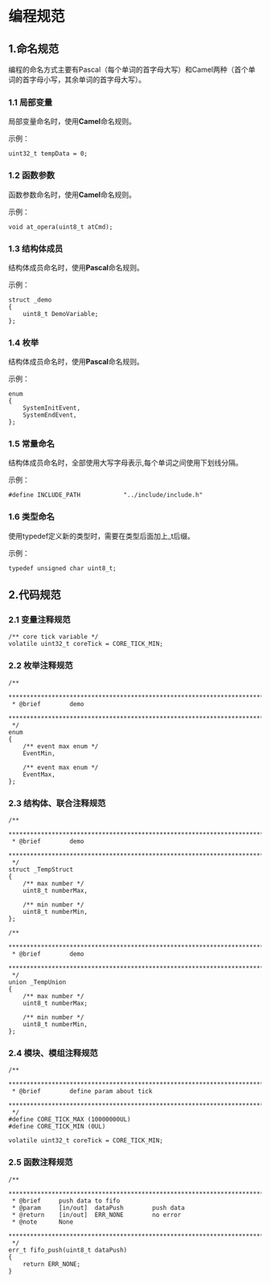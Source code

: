 # 编程规范

## 1.命名规范
编程的命名方式主要有Pascal（每个单词的首字母大写）和Camel两种（首个单词的首字母小写，其余单词的首字母大写）。

### 1.1 局部变量
局部变量命名时，使用**Camel**命名规则。

示例：
    
    uint32_t tempData = 0;

### 1.2 函数参数
函数参数命名时，使用**Camel**命名规则。

示例：
    
    void at_opera(uint8_t atCmd);

### 1.3 结构体成员
结构体成员命名时，使用**Pascal**命名规则。

示例：
    
    struct _demo
	{
		uint8_t DemoVariable;
	};

### 1.4 枚举
结构体成员命名时，使用**Pascal**命名规则。

示例：
    
    enum
	{
		SystemInitEvent,
		SystemEndEvent,
	};

### 1.5 常量命名
结构体成员命名时，全部使用大写字母表示,每个单词之间使用下划线分隔。

示例：
    
    #define INCLUDE_PATH            "../include/include.h"

### 1.6 类型命名
使用typedef定义新的类型时，需要在类型后面加上_t后缀。

示例：
    
    typedef unsigned char uint8_t;

## 2.代码规范
### 2.1 变量注释规范
	
	/** core tick variable */
	volatile uint32_t coreTick = CORE_TICK_MIN;

### 2.2 枚举注释规范

	/**
	 *******************************************************************************
	 * @brief        demo
	 *******************************************************************************
	 */
	enum
	{
		/** event max enum */
		EventMin,

		/** event max enum */
		EventMax,
	};

### 2.3 结构体、联合注释规范

	/**
	 *******************************************************************************
	 * @brief        demo
	 *******************************************************************************
	 */
	struct _TempStruct
	{
		/** max number */
		uint8_t numberMax,

		/** min number */
		uint8_t numberMin,
	};

	/**
	 *******************************************************************************
	 * @brief        demo
	 *******************************************************************************
	 */
	union _TempUnion
	{
		/** max number */
		uint8_t numberMax;

		/** min number */
		uint8_t numberMin,
	};

### 2.4 模块、模组注释规范
	/**
	 *******************************************************************************
	 * @brief        define param about tick
	 *******************************************************************************
	 */
	#define CORE_TICK_MAX (10000000UL)
	#define CORE_TICK_MIN (0UL)

	volatile uint32_t coreTick = CORE_TICK_MIN;

### 2.5 函数注释规范

    /**
     *******************************************************************************
     * @brief     push data to fifo
     * @param     [in/out]  dataPush        push data
     * @return    [in/out]  ERR_NONE        no error
     * @note      None
     *******************************************************************************
     */
    err_t fifo_push(uint8_t dataPush)
    {
	    return ERR_NONE;
    }